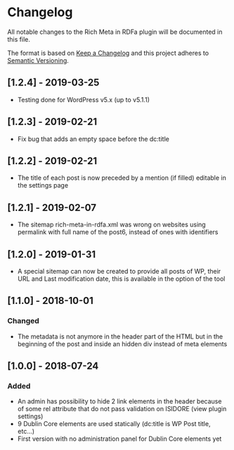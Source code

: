 # Changelog
All notable changes to the Rich Meta in RDFa plugin will be documented in this file.

The format is based on [Keep a Changelog](http://keepachangelog.com/en/1.0.0/)
and this project adheres to [Semantic Versioning](http://semver.org/spec/v2.0.0.html).

## [1.2.4] - 2019-03-25
- Testing done for WordPress v5.x (up to v5.1.1)

## [1.2.3] - 2019-02-21
- Fix bug that adds an empty space before the dc:title

## [1.2.2] - 2019-02-21
- The title of each post is now preceded by a mention (if filled) editable in the settings page

## [1.2.1] - 2019-02-07
- The sitemap rich-meta-in-rdfa.xml was wrong on websites using permalink with full name of the post6, instead of ones 
with identifiers

## [1.2.0] - 2019-01-31
- A special sitemap can now be created to provide all posts of WP, their URL and Last modification date, this is
available in the option of the tool

## [1.1.0] - 2018-10-01
### Changed
- The metadata is not anymore in the header part of the HTML but in the beginning of the post and inside an hidden 
div instead of meta elements

## [1.0.0] - 2018-07-24
### Added
- An admin has possibility to hide 2 link elements in the header because of some rel attribute that do not pass 
validation on ISIDORE (view plugin settings) 
- 9 Dublin Core elements are used statically (dc:title is WP Post title, etc...)
- First version with no administration panel for Dublin Core elements yet
